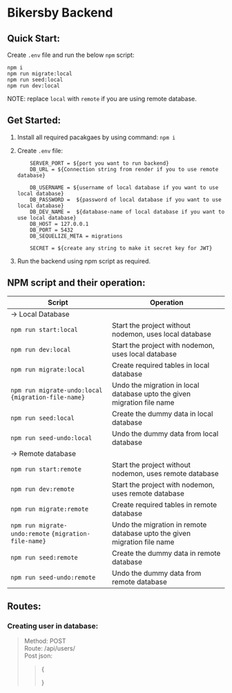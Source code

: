 # Bikersby Backend

## Quick Start:

Create `.env` file and run the below `npm` script:

```
npm i
npm run migrate:local
npm run seed:local
npm run dev:local
```

NOTE: replace `local` with `remote` if you are using remote database.

## Get Started:

1. Install all required pacakgaes by using command: `npm i`
2. Create `.env` file:

   ```
       SERVER_PORT = ${port you want to run backend}
       DB_URL = ${Connection string from render if you to use remote database}

       DB_USERNAME = ${username of local database if you want to use local database}
       DB_PASSWORD =  ${password of local database if you want to use local database}
       DB_DEV_NAME =  ${database-name of local database if you want to use local database}
       DB_HOST = 127.0.0.1
       DB_PORT = 5432
       DB_SEQUELIZE_META = migrations

       SECRET = ${create any string to make it secret key for JWT}
   ```

3. Run the backend using npm script as required.

## NPM script and their operation:

| Script                                                | Operation                                                                |
| ----------------------------------------------------- | ------------------------------------------------------------------------ |
| -> Local Database                                     |
| `npm run start:local`                                 | Start the project without nodemon, uses local database                   |
| `npm run dev:local`                                   | Start the project with nodemon, uses local database                      |
| `npm run migrate:local`                               | Create required tables in local database                                 |
| `npm run migrate-undo:local` `{migration-file-name}`  | Undo the migration in local database upto the given migration file name  |
| `npm run seed:local`                                  | Create the dummy data in local database                                  |
| `npm run seed-undo:local`                             | Undo the dummy data from local database                                  |
| -> Remote database                                    |
| `npm run start:remote`                                | Start the project without nodemon, uses remote database                  |
| `npm run dev:remote`                                  | Start the project with nodemon, uses remote database                     |
| `npm run migrate:remote`                              | Create required tables in remote database                                |
| `npm run migrate-undo:remote` `{migration-file-name}` | Undo the migration in remote database upto the given migration file name |
| `npm run seed:remote`                                 | Create the dummy data in remote database                                 |
| `npm run seed-undo:remote`                            | Undo the dummy data from remote database                                 |

## Routes:

### Creating user in database:

> Method: POST  
> Route: /api/users/  
> Post json:
>
> > {
> >
> > }
